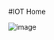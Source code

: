 #IOT Home

![image](https://github.com/RafaelBrandaoBastos/ESP32Firebase/assets/72472711/190c45c5-c1f7-4ee9-9f66-40ba8c3dc9c4)

